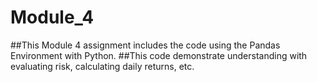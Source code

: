 # Module_4

##This Module 4 assignment includes the code using the Pandas Environment with Python.
##This code demonstrate understanding with evaluating risk, calculating daily returns, etc.

